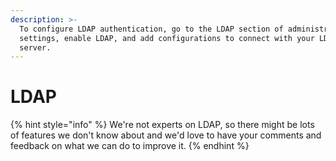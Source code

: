 ```yaml
---
description: >-
  To configure LDAP authentication, go to the LDAP section of administration
  settings, enable LDAP, and add configurations to connect with your LDAP
  server.
---
```


# LDAP



{% hint style="info" %}
We're not experts on LDAP, so there might be lots of features we don't know about and we'd love to have your comments and feedback on what we can do to improve it.
{% endhint %}

